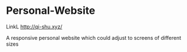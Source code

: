 # Personal-Website

LinkL http://qi-shu.xyz/

A responsive personal website which could adjust to screens of different sizes
